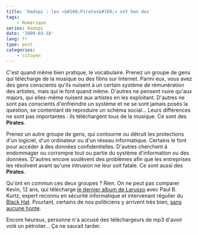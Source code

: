 ```yaml
---
title: 'Hadopi : les «&#160;Pirates&#160;» ont bon dos'
tags:
    - Numérique
series: Hadopi
date: '2009-03-18'
lang: fr
type: post
categories:
    - citoyen
---
```


C'est quand même bien pratique, le vocabulaire. Prenez un groupe de gens qui télécharge de la musique ou des films sur Internet. Parmi eux, vous avez des gens conscients qu'ils nuisent à un certain système de rémunération des artistes, mais qui le font quand même. D'autres ne pensent nuire qu'aux majors, qui elles-même nuisent aux artistes en les exploitant. D'autres ne sont pas conscients d'enfreindre un système et ne se sont jamais posés la question, se contentant de reproduire un schéma social… Leurs différences ne sont pas importantes&nbsp;: ils téléchargent tous de la musique. Ce sont des **Pirates**.

Prenez un autre groupe de gens, qui contourne ou détruit les protections d'un logiciel, d'un ordinateur ou d'un réseau informatique. Certains le font pour accéder à des données confidentielles. D'autres cherchent à endommager ou corrompre tout ou partie du système d'information ou des données. D'autres encore soulèvent des problèmes afin que les entreprises les résolvent avant qu'une intrusion ne leur soit fatale. Ce sont aussi des **Pirates**.

Qu'ont en commun ces deux groupes&nbsp;? Rien. On ne peut pas comparer Kevin, 12 ans, qui télécharge [le dernier album de Larusso](http://www.theinquirer.fr/2009/02/24/larusso-pauvre-chanteuse-victime-du-telechargement-illegal.html) avec Paul B. Kurtz, expert reconnu en sécurité informatique et intervenant régulier du [Black Hat](http://www.blackhat.com/). Pourtant, certains de nos politiciens y arrivent très bien, [sans aucune honte](http://www.agoravox.fr/tribune-libre/article/fermeture-de-jaimelesartistes-fr-53163).

Encore heureux, personne n'a accusé des téléchargeurs de mp3 d'avoir volé un pétrolier… Ça ne saurait tarder.
